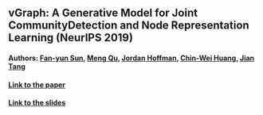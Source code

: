 ## vGraph: A Generative Model for Joint CommunityDetection and Node Representation Learning (NeurIPS 2019)
#### Authors: [Fan-yun Sun](https://fanyun-sun.github.io/), [Meng Qu](https://mnqu.github.io/), [Jordan Hoffman](https://jhoffmann.org/), [Chin-Wei Huang](https://chinweihuang.com/), [Jian Tang](https://jian-tang.com/)
#### [Link to the paper](https://arxiv.org/abs/1906.07159)
#### [Link to the slides](https://drive.google.com/open?id=1ZAvOmhP7IfvGK9l6j-IopCh6oEtx4l8m)
